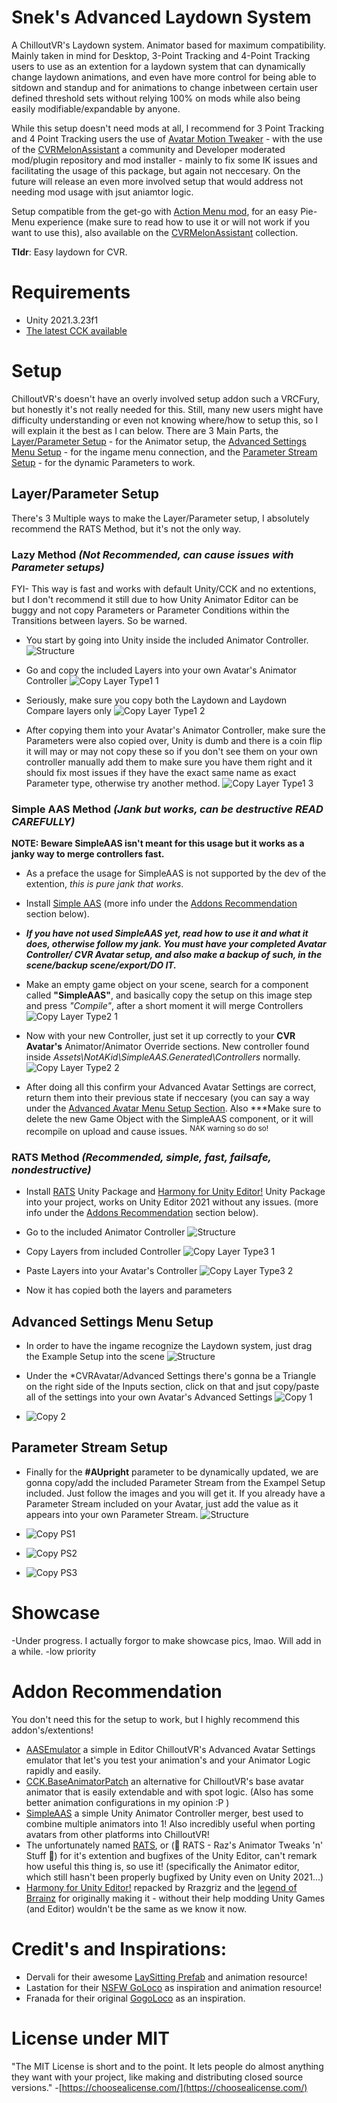 # Snek's Advanced Laydown System
A ChilloutVR's Laydown system. Animator based for maximum compatibility.
Mainly taken in mind for Desktop, 3-Point Tracking and 4-Point Tracking users to use as an extention for a laydown system that can dynamically change laydown animations, and even have more control for being able to sitdown and standup and for animations to change inbetween certain user defined threshold sets without relying 100% on mods while also being easily modifiable/expandable by anyone.

While this setup doesn't need mods at all, I recommend for 3 Point Tracking and 4 Point Tracking users the use of [Avatar Motion Tweaker](https://github.com/SDraw/ml_mods_cvr/tree/master/ml_amt#avatar-motion-tweaker) - with the use of the [CVRMelonAssistant](https://github.com/knah/CVRMelonAssistant/releases) a community and Developer moderated mod/plugin repository and mod installer - mainly to fix some IK issues and facilitating the usage of this package, but again not neccesary. On the future will release an even more involved setup that would address not needing mod usage with jsut aniamtor logic.

Setup compatible from the get-go with [Action Menu mod](https://github.com/dakyneko/DakyModsCVR/releases), for an easy Pie-Menu experience (make sure to read how to use it or will not work if you want to use this), also available on the [CVRMelonAssistant](https://github.com/knah/CVRMelonAssistant/releases) collection.

**Tldr**: Easy laydown for CVR.

# Requirements
- Unity 2021.3.23f1
- [The latest CCK available](https://developers.abinteractive.net/cck/setup/)

# Setup
ChilloutVR's doesn't have an overly involved setup addon such a VRCFury, but honestly it's not really needed for this. Still, many new users might have difficulty understanding or even not knowing where/how to setup this, so I will explain it the best as I can below. There are 3 Main Parts, the [Layer/Parameter Setup](https://github.com/MachMX/Sneks-Advanced-Laydown-System/tree/main#layerparameter-setup) - for the Animator setup, the [Advanced Settings Menu Setup](https://github.com/MachMX/Sneks-Advanced-Laydown-System/tree/main#advanced-settings-menu-setup) - for the ingame menu connection, and the [Parameter Stream Setup](https://github.com/MachMX/Sneks-Advanced-Laydown-System/tree/main#parameter-stream-setup) - for the dynamic Parameters to work.

## Layer/Parameter Setup
There's 3 Multiple ways to make the Layer/Parameter setup, I absolutely recommend the RATS Method, but it's not the only way.

### Lazy Method ***(Not Recommended, can cause issues with Parameter setups)***
FYI- This way is fast and works with default Unity/CCK and no extentions, but I don't recommend it still due to how Unity Animator Editor can be buggy and not copy Parameters or Parameter Conditions within the Transitions between layers. So be warned.
- You start by going into Unity inside the included Animator Controller. ![Structure](https://github.com/MachMX/Sneks-Advanced-Laydown-System/assets/15898823/c252ada0-6dbf-4393-8d69-5f06c6e60f9f)

- Go and copy the included Layers into your own Avatar's Animator Controller ![Copy Layer Type1 1](https://github.com/MachMX/Sneks-Advanced-Laydown-System/assets/15898823/47cdeef0-c476-4165-b0cd-84bddd6dfdc5)

- Seriously, make sure you copy both the Laydown and Laydown Compare layers only ![Copy Layer Type1 2](https://github.com/MachMX/Sneks-Advanced-Laydown-System/assets/15898823/7c56e5cb-90a1-4a04-b705-317f902cb85c)


- After copying them into your Avatar's Animator Controller, make sure the Parameters were also copied over, Unity is dumb and there is a coin flip it will may or may not copy these so if you don't see them on your own controller manually add them to make sure you have them right and it should fix most issues if they have the exact same name as exact Parameter type, otherwise try another method. ![Copy Layer Type1 3](https://github.com/MachMX/Sneks-Advanced-Laydown-System/assets/15898823/c81aa1b0-65b4-4f6b-ae87-9037b1b52795)



### Simple AAS Method ***(Jank but works, can be destructive READ CAREFULLY)***
**NOTE: Beware SimpleAAS isn't meant for this usage but it works as a janky way to merge controllers fast.**
- As a preface the usage for SimpleAAS is not supported by the dev of the extention, *this is pure jank that works*.
- Install [Simple AAS](https://github.com/NotAKidOnSteam/SimpleAAS/) (more info under the [Addons Recommendation](https://github.com/MachMX/Sneks-Advanced-Laydown-System/tree/main#addon-recommendation) section below).
- **_If you have not used SimpleAAS yet, read how to use it and what it does, otherwise follow my jank. You must have your completed Avatar Controller/ CVR Avatar setup, and also make a backup of such, in the scene/backup scene/export/DO IT._**
- Make an empty game object on your scene, search for a component called **"SimpleAAS"**, and basically copy the setup on this image step and press *"Compile"*, after a short moment it will merge Controllers ![Copy Layer Type2 1](https://github.com/MachMX/Sneks-Advanced-Laydown-System/assets/15898823/7cad7b18-9cc3-47b1-80f1-d189e911cb75)

- Now with your new Controller, just set it up correctly to your **CVR Avatar's** Animator/Animator Override sections. New controller found inside *Assets\NotAKid\SimpleAAS.Generated\Controllers* normally. ![Copy Layer Type2 2](https://github.com/MachMX/Sneks-Advanced-Laydown-System/assets/15898823/22430e61-7c6e-4dc2-a460-429d783c5e7b)

- After doing all this confirm your Advanced Avatar Settings are correct, return them into their previous state if neccesary (you can say a way under the [Advanced Avatar Menu Setup Section](https://github.com/MachMX/Sneks-Advanced-Laydown-System/tree/main#advanced-settings-menu-setup). Also ***Make sure to delete the new Game Object with the SimpleAAS component, or it will recompile on upload and cause issues. <sup>NAK warning so do so!</sup>


### RATS Method ***(Recommended, simple, fast, failsafe, nondestructive)***
- Install [RATS](https://github.com/rrazgriz/RATS/releases) Unity Package and [Harmony for Unity Editor!](https://github.com/rrazgriz/harmony-vpm/releases/) Unity Package into your project, works on Unity Editor 2021 without any issues. (more info under the [Addons Recommendation](https://github.com/MachMX/Sneks-Advanced-Laydown-System/tree/main#addon-recommendation) section below).

- Go to the included Animator Controller ![Structure](https://github.com/MachMX/Sneks-Advanced-Laydown-System/assets/15898823/c252ada0-6dbf-4393-8d69-5f06c6e60f9f)

- Copy Layers from included Controller ![Copy Layer Type3 1](https://github.com/MachMX/Sneks-Advanced-Laydown-System/assets/15898823/04ea8414-7433-4bc7-be45-313d3b938124)

- Paste Layers into your Avatar's Controller ![Copy Layer Type3 2](https://github.com/MachMX/Sneks-Advanced-Laydown-System/assets/15898823/e360a22e-3427-4a2a-8bb6-e87f21f85226)

- Now it has copied both the layers and parameters

## Advanced Settings Menu Setup
- In order to have the ingame recognize the Laydown system, just drag the Example Setup into the scene ![Structure](https://github.com/MachMX/Sneks-Advanced-Laydown-System/assets/15898823/c252ada0-6dbf-4393-8d69-5f06c6e60f9f)

- Under the *CVRAvatar/Advanced Settings there's gonna be a Triangle on the right side of the Inputs section, click on that and jsut copy/paste all of the settings into your own Avatar's Advanced Settings ![Copy 1](https://github.com/MachMX/Sneks-Advanced-Laydown-System/assets/15898823/27bf9e1a-32d0-4b60-981b-eb515a6d0e28)

- ![Copy 2](https://github.com/MachMX/Sneks-Advanced-Laydown-System/assets/15898823/3f0ec90c-110a-4d6b-a8de-29627b57ceae)


## Parameter Stream Setup
- Finally for the **#AUpright** parameter to be dynamically updated, we are gonna copy/add the included Parameter Stream from the Exampel Setup included. Just follow the images and you will get it. If you already have a Parameter Stream included on your Avatar, just add the value as it appears into your own Parameter Stream. ![Structure](https://github.com/MachMX/Sneks-Advanced-Laydown-System/assets/15898823/c252ada0-6dbf-4393-8d69-5f06c6e60f9f)
- ![Copy PS1](https://github.com/MachMX/Sneks-Advanced-Laydown-System/assets/15898823/c8c0ee64-c4c0-4533-91b3-aa973eafe3b0)

- ![Copy PS2](https://github.com/MachMX/Sneks-Advanced-Laydown-System/assets/15898823/e6932562-ecb0-42f6-afbf-52be419e29b2)

- ![Copy PS3](https://github.com/MachMX/Sneks-Advanced-Laydown-System/assets/15898823/3243c8de-1480-43ce-82f7-452f3fa80066)

# Showcase
-Under progress. I actually forgor to make showcase pics, lmao. Will add in a while. -low priority

# Addon Recommendation
You don't need this for the setup to work, but I highly recommend this addon's/extentions!

- [AASEmulator](https://github.com/NotAKidOnSteam/AASEmulator/) a simple in Editor ChilloutVR's Advanced Avatar Settings emulator that let's you test your animation's and your Animator Logic rapidly and easily.
- [CCK.BaseAnimatorPatch](https://github.com/NotAKidOnSteam/CCK.BaseAnimatorPatch) an alternative for ChilloutVR's base avatar animator that is easily extendable and with spot logic. (Also has some better animation configurations in my opinion :P )
- [SimpleAAS](https://github.com/NotAKidOnSteam/SimpleAAS/) a simple Unity Animator Controller merger, best used to combine multiple animators into 1! Also incredibly useful when porting avatars from other platforms into ChilloutVR!
- The unfortunately named [RATS](https://github.com/rrazgriz/RATS/releases), or (🐀 RATS - Raz's Animator Tweaks 'n' Stuff 🧀) for it's extention and bugfixes of the Unity Editor, can't remark how useful this thing is, so use it! (specifically the Animator editor, which still hasn't been properly bugfixed by Unity even on Unity 2021...)
- [Harmony for Unity Editor!](https://github.com/rrazgriz/harmony-vpm/releases/) repacked by Rrazgriz and the [legend of Brrainz](https://github.com/pardeike/Harmony) for originally making it - without their help modding Unity Games (and Editor) wouldn't be the same as we know it now.


# Credit's and Inspirations:

- Dervali for their awesome [LaySitting Prefab](https://github.com/Dervali-git/VRC-Tips/blob/main/LaySittingPrefab.md) and animation resource!
- Lastation for their [NSFW GoLoco](https://github.com/LastationVRChat/NSFW-GoLoco) as inspiration and animation resource!
- Franada for their original [GogoLoco](https://github.com/Franada/gogoloco/releases) as an inspiration.

# License under MIT
"The MIT License is short and to the point. It lets people do almost anything they want with your project, like making and distributing closed source versions." -[https://choosealicense.com/](https://choosealicense.com/)
